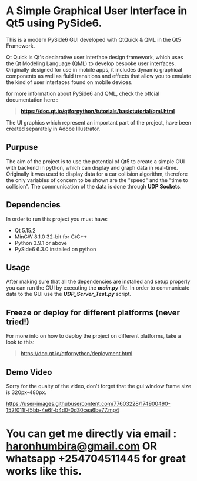# A Simple Graphical User Interface in Qt5 using PySide6.

This is a modern PySide6 GUI developed with QtQuick & QML in the Qt5 Framework.

Qt Quick is Qt's declarative user interface design framework, which uses the Qt Modeling Language (QML) to develop bespoke user interfaces. Originally designed for use in mobile apps, it includes dynamic graphical components as well as fluid transitions and effects that allow you to emulate the kind of user interfaces found on mobile devices.

for more information about PySide6 and QML, check the offcial documentation here :
>  **https://doc.qt.io/qtforpython/tutorials/basictutorial/qml.html**

The UI graphics which represent an important part of the project, have been created separately in Adobe Illustrator.

## Purpuse

The aim of the project is to use the potential of Qt5 to create a simple GUI with backend in python, which can display and graph data in real-time.
Originally it was used to display data for a car collision algorithm, therefore the only variables of concern to be shown are the "speed" and the "time to collision".
The communication of the data is done through **UDP Sockets**.


## Dependencies

In order to run this project you must have:

- Qt 5.15.2 
- MinGW 8.1.0 32-bit for C/C++
- Python 3.9.1 or above 
- PySide6 6.3.0 installed on python

## Usage

After making sure that all the dependencies are installed and setup properly you can run the GUI by executing the ***main.py*** file.
In order to communicate data to the GUI use the ***UDP_Server_Test.py*** script. 

## Freeze or deploy for different platforms (never tried!)

For more info on how to deploy the project on different platforms, take a look to this:
> https://doc.qt.io/qtforpython/deployment.html

## Demo Video

Sorry for the quaity of the video, don't forget that the gui window frame size is 320px-480px.  

https://user-images.githubusercontent.com/77603228/174900490-152f011f-f5bb-4e6f-b4d0-0d30cea6be77.mp4

# You can get me directly via email : haronhumbira@gmail.com OR whatsapp +254704511445 for great works like this.





